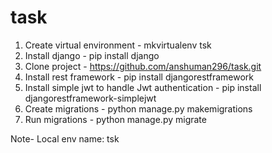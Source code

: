 # task
1. Create virtual environment - mkvirtualenv tsk
2. Install django - pip install django
3. Clone project - https://github.com/anshuman296/task.git
4. Install rest framework - pip install djangorestframework
5. Install simple jwt to handle Jwt authentication - pip install djangorestframework-simplejwt
6. Create migrations - python manage.py makemigrations
7. Run migrations - python manage.py migrate

Note- Local env name: tsk
